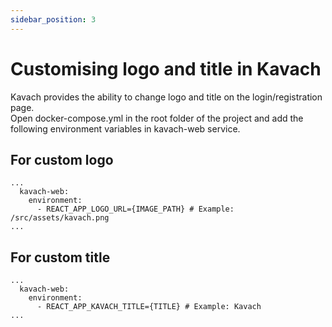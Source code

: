 ```yaml
---
sidebar_position: 3
---
```

# Customising logo and title in Kavach
Kavach provides the ability to change logo and title on the login/registration page.  
Open docker-compose.yml in the root folder of the project and add the following environment variables in kavach-web service.

## For custom logo
```
...
  kavach-web:
    environment:
      - REACT_APP_LOGO_URL={IMAGE_PATH} # Example: /src/assets/kavach.png
...
```
## For custom title
```
...
  kavach-web:
    environment:
      - REACT_APP_KAVACH_TITLE={TITLE} # Example: Kavach
...               
```